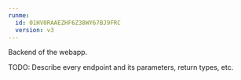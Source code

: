 ```yaml
---
runme:
  id: 01HV0RAAEZHF6Z38WY67BJ9FRC
  version: v3
---
```


Backend of the webapp.

TODO: Describe every endpoint and its parameters, return types, etc.